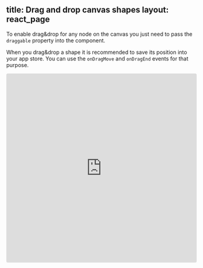 title: Drag and drop canvas shapes
layout: react_page
---

To enable drag&drop for any node on the canvas you just need to pass the `draggable` property into the component.

When you drag&drop a shape it is recommended to save its position into your app store. You can use the `onDragMove` and `onDragEnd` events for that purpose.


<iframe src="https://codesandbox.io/embed/github/konvajs/site/tree/master/react-demos/drag_and_drop?hidenavigation=1&view=split&fontsize=10" style="width:100%; height:500px; border:0; border-radius: 4px; overflow:hidden;" sandbox="allow-modals allow-forms allow-popups allow-scripts allow-same-origin"></iframe>



